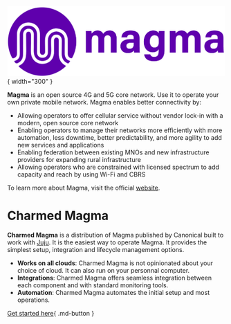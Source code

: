
![Image title](images/magma-logo-purple.svg){ width="300" }

**Magma** is an open source 4G and 5G core network. Use it to operate your own private mobile 
network. Magma enables better connectivity by:

- Allowing operators to offer cellular service without vendor lock-in with a modern, open source core network
- Enabling operators to manage their networks more efficiently with more automation, less downtime, better predictability, and more agility to add new services and applications
- Enabling federation between existing MNOs and new infrastructure providers for expanding rural infrastructure
- Allowing operators who are constrained with licensed spectrum to add capacity and reach by using Wi-Fi and CBRS

To learn more about Magma, visit the official [website](https://magmacore.org/).

# Charmed Magma

**Charmed Magma** is a distribution of Magma published by Canonical built to work with 
[Juju](https://juju.is/). It is the easiest way to operate Magma. It provides the simplest setup, integration and 
lifecycle management options.

- **Works on all clouds**: Charmed Magma is not opinionated about your choice of cloud. It can also 
run on your personnal computer.
- **Integrations**: Charmed Magma offers seamless integration between each component and with 
standard monitoring tools.
- **Automation**: Charmed Magma automates the initial setup and most operations.

[Get started here](tutorial/overview.md){ .md-button }
